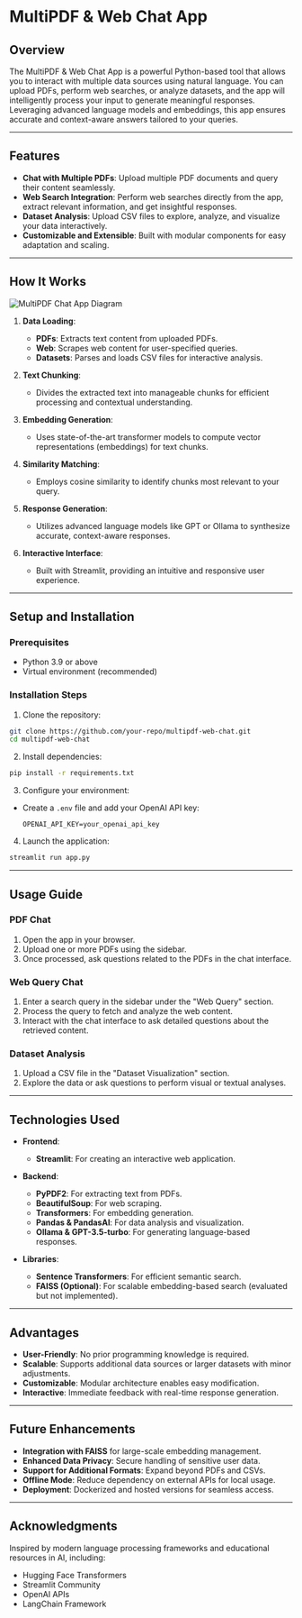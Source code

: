 # **MultiPDF & Web Chat App**

## **Overview**

The MultiPDF & Web Chat App is a powerful Python-based tool that allows you to interact with multiple data sources using natural language. You can upload PDFs, perform web searches, or analyze datasets, and the app will intelligently process your input to generate meaningful responses. Leveraging advanced language models and embeddings, this app ensures accurate and context-aware answers tailored to your queries.

---

## **Features**

- **Chat with Multiple PDFs**: Upload multiple PDF documents and query their content seamlessly.
- **Web Search Integration**: Perform web searches directly from the app, extract relevant information, and get insightful responses.
- **Dataset Analysis**: Upload CSV files to explore, analyze, and visualize your data interactively.
- **Customizable and Extensible**: Built with modular components for easy adaptation and scaling.

---

## **How It Works**

![MultiPDF Chat App Diagram](./docs/PDF-LangChain.jpg)

1. **Data Loading**:

   - **PDFs**: Extracts text content from uploaded PDFs.
   - **Web**: Scrapes web content for user-specified queries.
   - **Datasets**: Parses and loads CSV files for interactive analysis.

2. **Text Chunking**:

   - Divides the extracted text into manageable chunks for efficient processing and contextual understanding.

3. **Embedding Generation**:

   - Uses state-of-the-art transformer models to compute vector representations (embeddings) for text chunks.

4. **Similarity Matching**:

   - Employs cosine similarity to identify chunks most relevant to your query.

5. **Response Generation**:

   - Utilizes advanced language models like GPT or Ollama to synthesize accurate, context-aware responses.

6. **Interactive Interface**:
   - Built with Streamlit, providing an intuitive and responsive user experience.

---

## **Setup and Installation**

### **Prerequisites**

- Python 3.9 or above
- Virtual environment (recommended)

### **Installation Steps**

1. Clone the repository:

```bash
git clone https://github.com/your-repo/multipdf-web-chat.git
cd multipdf-web-chat
```

2. Install dependencies:

```bash
pip install -r requirements.txt
```

3. Configure your environment:

- Create a `.env` file and add your OpenAI API key:
  ```
  OPENAI_API_KEY=your_openai_api_key
  ```

4. Launch the application:

```bash
streamlit run app.py
```

---

## **Usage Guide**

### **PDF Chat**

1. Open the app in your browser.
2. Upload one or more PDFs using the sidebar.
3. Once processed, ask questions related to the PDFs in the chat interface.

### **Web Query Chat**

1. Enter a search query in the sidebar under the "Web Query" section.
2. Process the query to fetch and analyze the web content.
3. Interact with the chat interface to ask detailed questions about the retrieved content.

### **Dataset Analysis**

1. Upload a CSV file in the "Dataset Visualization" section.
2. Explore the data or ask questions to perform visual or textual analyses.

---

## **Technologies Used**

- **Frontend**:

  - **Streamlit**: For creating an interactive web application.

- **Backend**:

  - **PyPDF2**: For extracting text from PDFs.
  - **BeautifulSoup**: For web scraping.
  - **Transformers**: For embedding generation.
  - **Pandas & PandasAI**: For data analysis and visualization.
  - **Ollama & GPT-3.5-turbo**: For generating language-based responses.

- **Libraries**:
  - **Sentence Transformers**: For efficient semantic search.
  - **FAISS (Optional)**: For scalable embedding-based search (evaluated but not implemented).

---

## **Advantages**

- **User-Friendly**: No prior programming knowledge is required.
- **Scalable**: Supports additional data sources or larger datasets with minor adjustments.
- **Customizable**: Modular architecture enables easy modification.
- **Interactive**: Immediate feedback with real-time response generation.

---

## **Future Enhancements**

- **Integration with FAISS** for large-scale embedding management.
- **Enhanced Data Privacy**: Secure handling of sensitive user data.
- **Support for Additional Formats**: Expand beyond PDFs and CSVs.
- **Offline Mode**: Reduce dependency on external APIs for local usage.
- **Deployment**: Dockerized and hosted versions for seamless access.

---

## **Acknowledgments**

Inspired by modern language processing frameworks and educational resources in AI, including:

- Hugging Face Transformers
- Streamlit Community
- OpenAI APIs
- LangChain Framework

```

```

```

```
